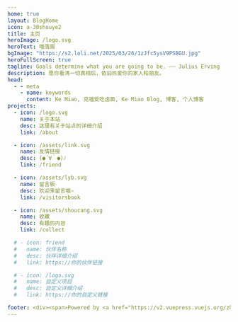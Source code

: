 ```yaml
---
home: true
layout: BlogHome
icon: a-30shouye2
title: 主页
heroImage: /logo.svg
heroText: 喵落阁
bgImage: "https://s2.loli.net/2025/03/26/1zJfc5ysV9PSBGU.jpg"
heroFullScreen: true
tagline: Goals determine what you are going to be. —— Julius Erving
description: 愿你看清一切真相后，依旧热爱你的家人和朋友。
head:
  - - meta
    - name: keywords
      content: Ke Miao, 克喵爱吃卤面, Ke Miao Blog, 博客, 个人博客
projects:
  - icon: /logo.svg
    name: 关于本站
    desc: 这里有关于站点的详细介绍
    link: /about

  - icon: /assets/link.svg
    name: 友情链接
    desc: (●´∀｀●)ﾉ
    link: /friend

  - icon: /assets/lyb.svg
    name: 留言板
    desc: 欢迎来留言哦~
    link: /visitorsbook

  - icon: /assets/shoucang.svg
    name: 收藏
    desc: 有趣的内容
    link: /collect

  # - icon: friend
  #   name: 伙伴名称
  #   desc: 伙伴详细介绍
  #   link: https://你的伙伴链接

  # - icon: /logo.svg
  #   name: 自定义项目
  #   desc: 自定义详细介绍
  #   link: https://你的自定义链接

footer: <div><span>Powered by <a href="https://v2.vuepress.vuejs.org/zh/" target="_blank">VuePress</a></span>|<span>Theme by <a href="https://theme-hope.vuejs.press/zh/" target="_blank">Hope</a></span></div>
---
```

